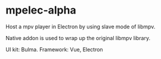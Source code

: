 # mpelec-alpha

Host a mpv player in Electron by using slave mode of libmpv.

Native addon is used to wrap up the original libmpv library.

UI kit: Bulma.
Framework: Vue, Electron
